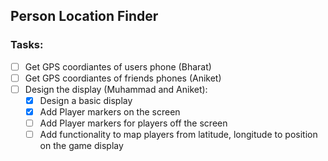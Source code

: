 ## Person Location Finder

### Tasks:
- [ ] Get GPS coordiantes of users phone (Bharat)
- [ ] Get GPS coordiantes of friends phones (Aniket)
- [ ] Design the display (Muhammad and Aniket):
    - [x] Design a basic display
    - [x] Add Player markers on the screen
    - [ ] Add Player markers for players off the screen 
    - [ ] Add functionality to map players from latitude, longitude to position on the game display 

